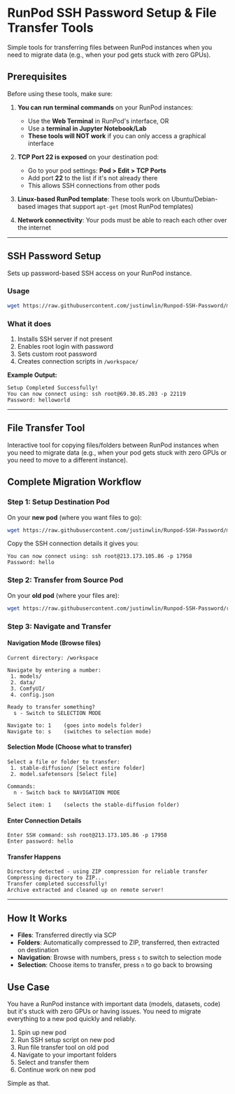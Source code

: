 # RunPod SSH Password Setup & File Transfer Tools

Simple tools for transferring files between RunPod instances when you need to migrate data (e.g., when your pod gets stuck with zero GPUs).

## Prerequisites

Before using these tools, make sure:

1. **You can run terminal commands** on your RunPod instances:
   - Use the **Web Terminal** in RunPod's interface, OR
   - Use a **terminal in Jupyter Notebook/Lab**
   - **These tools will NOT work** if you can only access a graphical interface

2. **TCP Port 22 is exposed** on your destination pod:
   - Go to your pod settings: **Pod > Edit > TCP Ports**
   - Add port **22** to the list if it's not already there
   - This allows SSH connections from other pods

3. **Linux-based RunPod template**: These tools work on Ubuntu/Debian-based images that support `apt-get` (most RunPod templates)

4. **Network connectivity**: Your pods must be able to reach each other over the internet

---

## SSH Password Setup

Sets up password-based SSH access on your RunPod instance.

### Usage
```bash
wget https://raw.githubusercontent.com/justinwlin/Runpod-SSH-Password/main/passwordrunpod.sh && chmod +x passwordrunpod.sh && ./passwordrunpod.sh
```

### What it does
1. Installs SSH server if not present
2. Enables root login with password
3. Sets custom root password
4. Creates connection scripts in `/workspace/`

**Example Output:**
```
Setup Completed Successfully!
You can now connect using: ssh root@69.30.85.203 -p 22119
Password: helloworld
```

---

## File Transfer Tool

Interactive tool for copying files/folders between RunPod instances when you need to migrate data (e.g., when your pod gets stuck with zero GPUs or you need to move to a different instance).

## Complete Migration Workflow

### Step 1: Setup Destination Pod
On your **new pod** (where you want files to go):
```bash
wget https://raw.githubusercontent.com/justinwlin/Runpod-SSH-Password/main/passwordrunpod.sh && chmod +x passwordrunpod.sh && ./passwordrunpod.sh
```

Copy the SSH connection details it gives you:
```
You can now connect using: ssh root@213.173.105.86 -p 17958
Password: hello
```

### Step 2: Transfer from Source Pod
On your **old pod** (where your files are):
```bash
wget https://raw.githubusercontent.com/justinwlin/Runpod-SSH-Password/refs/heads/main/SCPMigration -O scp_migration.py && python3 scp_migration.py && rm scp_migration.py
```

### Step 3: Navigate and Transfer

#### Navigation Mode (Browse files)
```
Current directory: /workspace

Navigate by entering a number:
 1. models/
 2. data/
 3. ComfyUI/
 4. config.json

Ready to transfer something?
  s - Switch to SELECTION MODE

Navigate to: 1    (goes into models folder)
Navigate to: s    (switches to selection mode)
```

#### Selection Mode (Choose what to transfer)
```
Select a file or folder to transfer:
 1. stable-diffusion/ [Select entire folder]
 2. model.safetensors [Select file]

Commands:
  n - Switch back to NAVIGATION MODE

Select item: 1    (selects the stable-diffusion folder)
```

#### Enter Connection Details
```
Enter SSH command: ssh root@213.173.105.86 -p 17958
Enter password: hello
```

#### Transfer Happens
```
Directory detected - using ZIP compression for reliable transfer
Compressing directory to ZIP...
Transfer completed successfully!
Archive extracted and cleaned up on remote server!
```

---

## How It Works

- **Files**: Transferred directly via SCP
- **Folders**: Automatically compressed to ZIP, transferred, then extracted on destination
- **Navigation**: Browse with numbers, press `s` to switch to selection mode
- **Selection**: Choose items to transfer, press `n` to go back to browsing

## Use Case

You have a RunPod instance with important data (models, datasets, code) but it's stuck with zero GPUs or having issues. You need to migrate everything to a new pod quickly and reliably.

1. Spin up new pod
2. Run SSH setup script on new pod
3. Run file transfer tool on old pod
4. Navigate to your important folders
5. Select and transfer them
6. Continue work on new pod

Simple as that.
